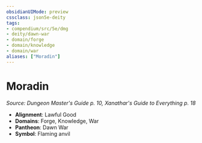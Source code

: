 ```yaml
---
obsidianUIMode: preview
cssclass: json5e-deity
tags:
- compendium/src/5e/dmg
- deity/dawn-war
- domain/forge
- domain/knowledge
- domain/war
aliases: ["Moradin"]
---
```

# Moradin
*Source: Dungeon Master's Guide p. 10, Xanathar's Guide to Everything p. 18* 

- **Alignment**: Lawful Good
- **Domains**: Forge, Knowledge, War
- **Pantheon**: Dawn War
- **Symbol**: Flaming anvil